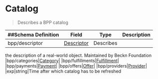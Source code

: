 # Catalog

> Describes a BPP catalog

| ##Schema Definition | **Field**                                                          | **Type**  | **Description** |
| ------------------- | ------------------------------------------------------------------ | --------- | --------------- |
| bpp/descriptor      | [Descriptor](/docs/core-specification/schema-reference/descriptor) | Describes |

the description of a real-world object. Maintained by Beckn Foundation
|bpp/categories|[Category](/docs/core-specification/schema-reference/category)|
|bpp/fulfillments|[Fulfillment](/docs/core-specification/schema-reference/fulfillment)|
|bpp/payments|[Payment](/docs/core-specification/schema-reference/payment)|
|bpp/offers|[Offer](/docs/core-specification/schema-reference/offer)|
|bpp/providers|[Provider](/docs/core-specification/schema-reference/provider)|
|exp|string|Time after which catalog has to be refreshed
